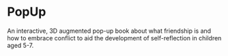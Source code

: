 # PopUp
 An interactive, 3D augmented pop-up book about what friendship is and how to embrace conflict to aid the development of self-reflection in children aged 5-7.
